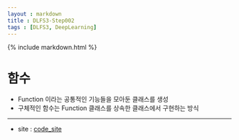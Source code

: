 ```yaml
---
layout : markdown
title : DLFS3-Step002
tags : [DLFS3, DeepLearning]
---
```


{% include markdown.html %}

# 함수

- Function 이라는 공통적인 기능들을 모아둔 클래스를 생성
- 구체적인 함수는 Function 클래스를 상속한 클래스에서 구현하는 방식

---

- site : [code_site](https://github.com/insu97/Deep-Learning-from-Scratch3/blob/main/code/Step002.ipynb)
